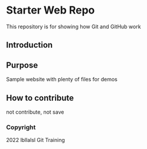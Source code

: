 # Starter Web Repo

This repository is for showing how Git and GitHub work

## Introduction

## Purpose

Sample website with plenty of files for demos

## How to contribute

not contribute, not save

### Copyright

2022 lbllalsl Git Training